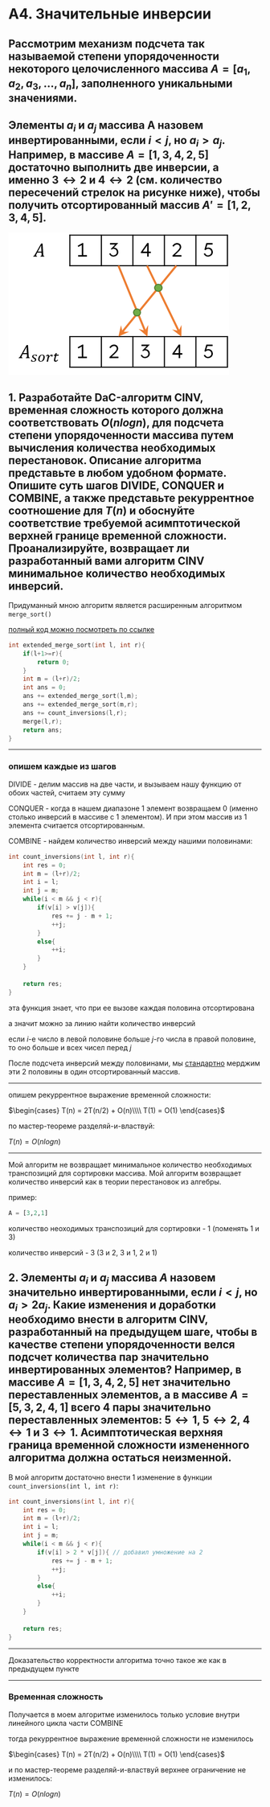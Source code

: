 <script type="text/javascript"
  src="https://cdnjs.cloudflare.com/ajax/libs/mathjax/2.7.0/MathJax.js?config=TeX-AMS_CHTML">
</script>
<script type="text/x-mathjax-config">
  MathJax.Hub.Config({
    tex2jax: {
      inlineMath: [['$','$'], ['\\(','\\)']],
      processEscapes: true},
      jax: ["input/TeX","input/MathML","input/AsciiMath","output/CommonHTML"],
      extensions: ["tex2jax.js","mml2jax.js","asciimath2jax.js","MathMenu.js","MathZoom.js","AssistiveMML.js", "[Contrib]/a11y/accessibility-menu.js"],
      TeX: {
      extensions: ["AMSmath.js","AMSsymbols.js","noErrors.js","noUndefined.js"],
      equationNumbers: {
      autoNumber: "AMS"
      }
    }
  });
</script>





# А4. Значительные инверсии

## Рассмотрим механизм подсчета так называемой степени упорядоченности некоторого целочисленного массива $A = [a_1, a_2, a_3, ..., a_n]$, заполненного уникальными значениями.

## Элементы $a_i$ и $a_j$ массива A назовем инвертированными, если $i < j$, но $a_i > a_j$. Например, в массиве $A = [1, 3, 4, 2, 5]$  достаточно выполнить две инверсии, а именно $3 ↔ 2$ и $4 ↔ 2$  (см. количество пересечений стрелок на рисунке ниже), чтобы получить отсортированный массив $A' = [1, 2, 3, 4, 5]$.

![alt text](assets/image-2.png)

## 1. Разработайте DaC-алгоритм CINV, временная сложность которого должна соответствовать $O(n log n)$, для подсчета степени упорядоченности массива путем вычисления количества необходимых перестановок. Описание алгоритма представьте в любом удобном формате. Опишите суть шагов DIVIDE, CONQUER и COMBINE, а также представьте рекуррентное соотношение для $T(n)$ и обоснуйте соответствие требуемой асимптотической верхней границе временной сложности. Проанализируйте, возвращает ли разработанный вами алгоритм СINV минимальное количество необходимых инверсий.

Придуманный мною алгоритм является расширенным алгоритмом ```merge_sort()```

[полный код можно посмотреть по ссылке](https://github.com/Babushkin05/HSE_SE_ALGO/blob/main/BDZ2/A4-annex.cpp)



```cpp
int extended_merge_sort(int l, int r){
    if(l+1>=r){ 
        return 0;
    }
    int m = (l+r)/2;
    int ans = 0;
    ans += extended_merge_sort(l,m);
    ans += extended_merge_sort(m,r);
    ans += count_inversions(l,r);
    merge(l,r);
    return ans;
}
```
-----
### опишем каждые из шагов

DIVIDE - делим массив на две части, и вызываем нашу функцию от обоих частей, считаем эту сумму 

CONQUER - когда в нашем диапазоне 1 элемент возвращаем 0 (именно столько инверсий в массиве с 1 элементом). И при этом массив из 1 элемента считается отсортированным.

COMBINE - найдем количество инверсий между нашими половинами:


```cpp
int count_inversions(int l, int r){
    int res = 0;
    int m = (l+r)/2;
    int i = l;
    int j = m;
    while(i < m && j < r){
        if(v[i] > v[j]){
            res += j - m + 1;
            ++j;
        }
        else{
            ++i;
        }
    }

    return res;
}
```

эта функция знает, что при ее вызове каждая половина отсортирована

а значит можно за линию найти количество инверсий

если $i$-е число в левой половине больше $j$-го числа в правой половине, то оно больше и всех чисел перед $j$

После подсчета инверсий между половинами, мы [стандартно](https://github.com/Babushkin05/HSE_SE_ALGO/blob/main/BDZ2/A4-annex.cpp) мерджим эти 2 половины в один отсортированный массив.

----

опишем рекуррентное выражение временной сложности:

$\begin{cases}
T(n) = 2T(n/2) + O(n)\\\\
T(1) = O(1)
\end{cases}$

по мастер-теореме разделяй-и-властвуй:

$T(n) = O(nlogn)$

----

Мой алгоритм не возвращает минимальное количество необходимых транспозиций для сортировки массива. Мой алгоритм возвращает количество инверсий как в теории перестановок из алгебры.

пример:

```python
A = [3,2,1]
```

количество неоходимых транспозиций для сортировки - $1$ (поменять $1$ и $3$)

количество инверсий - $3$ ($3$ и $2$, $3$ и $1$, $2$ и $1$)

## 2. Элементы $a_i$ и $a_j$  массива $A$ назовем значительно инвертированными, если  $i < j$, но $a_i > 2a_j$. Какие изменения и доработки необходимо внести в алгоритм CINV, разработанный на предыдущем шаге, чтобы в качестве степени упорядоченности велся подсчет количества пар значительно инвертированных элементов? Например, в массиве $A = [1, 3, 4, 2, 5]$ нет значительно переставленных элементов, а в массиве $A = [5, 3, 2, 4, 1]$ всего $4$ пары значительно переставленных элементов: $5 ↔ 1$, $5 ↔ 2$, $4 ↔ 1$ и $3 ↔ 1$. Асимптотическая верхняя граница временной сложности измененного алгоритма должна остаться неизменной.

В мой алгоритм достаточно внести 1 изменение в функции ```count_inversions(int l, int r)```:

```cpp
int count_inversions(int l, int r){
    int res = 0;
    int m = (l+r)/2;
    int i = l;
    int j = m;
    while(i < m && j < r){
        if(v[i] > 2 * v[j]){ // добавил умножение на 2
            res += j - m + 1;
            ++j;
        }
        else{
            ++i;
        }
    }

    return res;
}
```

---

Доказательство корректности алгоритма точно такое же как в предыдущем пункте

---
### Временная сложность


Получается в моем алгоритме изменилось только условие внутри линейного цикла части COMBINE

тогда рекуррентное выражение временной сложности не изменилось

$\begin{cases}
T(n) = 2T(n/2) + O(n)\\\\
T(1) = O(1)
\end{cases}$

и по мастер-теореме разделяй-и-властвуй верхнее ограничение не изменилось:

$T(n) = O(nlogn)$